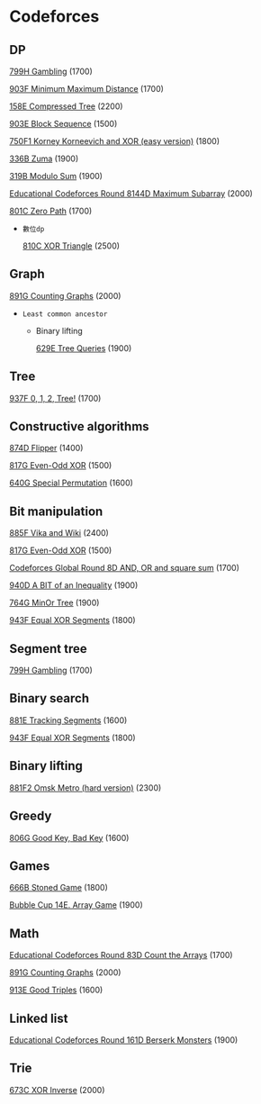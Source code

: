 # Codeforces



## DP

[799H Gambling](is.gd/3OU1N8) (1700)

[903F Minimum Maximum Distance](https://codeforces.com/contest/1881/problem/F) (1700)

[158E Compressed Tree](https://codeforces.com/contest/1901/problem/E) (2200)

[903E Block Sequence](https://codeforces.com/contest/1881/problem/E) (1500)

[750F1 Korney Korneevich and XOR (easy version)](https://codeforces.com/problemset/problem/1582/F1) (1800)

[336B Zuma](https://codeforces.com/problemset/problem/607/B) (1900)

[319B Modulo Sum](https://codeforces.com/problemset/problem/577/B) (1900)

[Educational Codeforces Round 8144D Maximum Subarray](https://codeforces.com/problemset/problem/1796/D) (2000)

[801C Zero Path](https://codeforces.com/problemset/problem/1695/C) (1700)



* ``數位dp`` 

  [810C XOR Triangle](https://codeforces.com/problemset/problem/1710/C) (2500)





## Graph

[891G Counting Graphs](https://codeforces.com/problemset/problem/1857/G) (2000)



* ``Least common ancestor`` 

  * Binary lifting

    [629E Tree Queries](https://codeforces.com/problemset/problem/1328/E) (1900)



## Tree

[937F 0, 1, 2, Tree!](https://codeforces.com/problemset/problem/1950/F) (1700)





## Constructive algorithms

[874D Flipper](https://codeforces.com/contest/1833/problem/D) (1400)

[817G Even-Odd XOR](https://codeforces.com/contest/1722/problem/G) (1500)

[640G Special Permutation](https://codeforces.com/contest/1352/problem/G) (1600)



## Bit manipulation

[885F Vika and Wiki](https://codeforces.com/contest/1848/problem/F) (2400)

[817G Even-Odd XOR](https://codeforces.com/contest/1722/problem/G) (1500)

[Codeforces Global Round 8D AND, OR and square sum](https://codeforces.com/contest/1368) (1700)

[940D A BIT of an Inequality](https://codeforces.com/problemset/problem/1957/D) (1900)

[764G MinOr Tree](https://codeforces.com/problemset/problem/1624/G) (1900)

[943F Equal XOR Segments](https://codeforces.com/problemset/problem/1968/F) (1800)



## Segment tree

[799H Gambling](is.gd/3OU1N8) (1700)



## Binary search

[881E Tracking Segments](https://codeforces.com/contest/1843/problem/E) (1600)

[943F Equal XOR Segments](https://codeforces.com/problemset/problem/1968/F) (1800)



## Binary lifting

[881F2 Omsk Metro (hard version)](https://codeforces.com/contest/1843/problem/F2) (2300)



## Greedy

[806G Good Key, Bad Key](https://codeforces.com/contest/1703/problem/G) (1600)



## Games

[666B Stoned Game](https://codeforces.com/problemset/problem/1396/B) (1800)

[Bubble Cup 14E. Array Game](https://codeforces.com/contest/1600) (1900)



## Math

[Educational Codeforces Round 83D Count the Arrays](https://codeforces.com/contest/1312) (1700)

[891G Counting Graphs](https://codeforces.com/problemset/problem/1857/G) (2000)

[913E Good Triples](https://codeforces.com/problemset/problem/1907/E) (1600)



## Linked list

[Educational Codeforces Round 161D Berserk Monsters](https://codeforces.com/contest/1922/problem/D) (1900)



## Trie

[673C XOR Inverse](https://codeforces.com/problemset/problem/1416/C) (2000)



